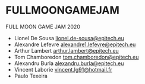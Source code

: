 # FULLMOONGAMEJAM
FULL MOON GAME JAM 2020

- Lionel De Sousa lionel.de-sousa@epitech.eu
- Alexandre Lefevre alexandre1.lefevre@epitech.eu
- Arthur Lambert arthur.lambert@epitech.eu
- Tom Chamboredon tom.chamboredon@epitech.eu
- Alexandru Burla alexandru.burla@epitech.eu
- Vincent Laborie vincent.lg91@hotmail.fr
- Paulo Texeira
